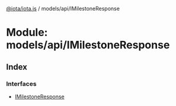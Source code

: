 [@iota/iota.js](../README.md) / models/api/IMilestoneResponse

# Module: models/api/IMilestoneResponse

## Index

### Interfaces

* [IMilestoneResponse](../interfaces/models_api_imilestoneresponse.imilestoneresponse.md)
